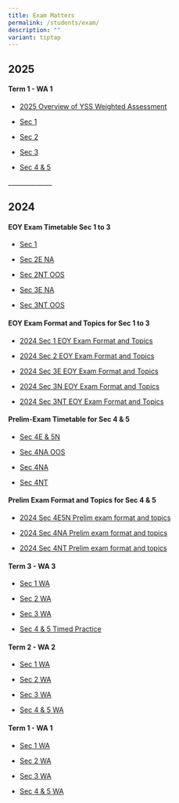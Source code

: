 ```yaml
---
title: Exam Matters
permalink: /students/exam/
description: ""
variant: tiptap
---
```

<h2><strong>2025</strong></h2>
<h4>Term 1 - WA 1</h4>
<ul data-tight="true" class="tight">
<li>
<p><a href="/files/Weighted Assessment/2025_Overview_of_YSS_Weighted_Assessment_for_Year_2025.pdf" rel="noopener nofollow" target="_blank">2025 Overview of YSS Weighted Assessment</a>
</p>
</li>
<li>
<p><a href="/files/Weighted Assessment/2025_Overview_of_YSS_Weighted_Assessment_Sec_1_Term_1.pdf" rel="noopener nofollow" target="_blank">Sec 1</a>
</p>
</li>
<li>
<p><a href="/files/Weighted Assessment/2025_Overview_of_YSS_WA_Sec_2_Term_1_updated_on_13_Jan.pdf" rel="noopener nofollow" target="_blank">Sec 2</a>
</p>
</li>
<li>
<p><a href="/files/Weighted Assessment/2025_Overview_of_YSS_Weighted_Assessment_Sec_3_Term_1.pdf" rel="noopener nofollow" target="_blank">Sec 3</a>
</p>
</li>
<li>
<p><a href="/files/Weighted Assessment/2025_Overview_of_YSS_WA_S4_and_5_Term_1_updated_on_21_Jan_1700.pdf" rel="noopener nofollow" target="_blank">Sec 4 &amp; 5</a>
</p>
</li>
</ul>
<p>______________</p>
<h2><strong>2024</strong></h2>
<h4>EOY Exam Timetable Sec 1 to 3</h4>
<ul data-tight="true" class="tight">
<li>
<p><a href="/files/Students/EOY_Exam_Timetable_Sec_1.pdf" rel="noopener noreferrer nofollow" target="_blank">Sec 1</a>
</p>
</li>
<li>
<p><a href="/files/Students/EOY_Exam_Timetable_Sec_2E_NA.pdf" rel="noopener noreferrer nofollow" target="_blank">Sec 2E NA</a>
</p>
</li>
<li>
<p><a href="/files/Students/EOY_Exam_Timetable_Sec_2NT_OOS_v3.pdf" rel="noopener noreferrer nofollow" target="_blank">Sec 2NT OOS</a>
</p>
</li>
<li>
<p><a href="/files/Students/EOY_Exam_Timetable_Sec_3E_NA.pdf" rel="noopener noreferrer nofollow" target="_blank">Sec 3E NA</a>
</p>
</li>
<li>
<p><a href="/files/Students/EOY_Exam_Timetable_Sec_3NT_OOS_v4.pdf" rel="noopener noreferrer nofollow" target="_blank">Sec 3NT OOS</a>
</p>
</li>
</ul>
<h4>EOY Exam Format and Topics for Sec 1 to 3</h4>
<ul data-tight="true" class="tight">
<li>
<p><a href="/files/Students/2024_Sec_1_EOY_EXAM_FORMAT_AND_TOPICS.pdf" rel="noopener noreferrer nofollow" target="_blank">2024 Sec 1 EOY Exam Format and Topics</a>
</p>
</li>
<li>
<p><a href="/files/Students/2024_Sec_2__EOY_Exam_Format_and_Topics.pdf" rel="noopener noreferrer nofollow" target="_blank">2024 Sec 2 EOY Exam Format and Topics</a>
</p>
</li>
<li>
<p><a href="/files/Students/2024_Sec_3E__EOY_Exam_Format_and_Topics.pdf" rel="noopener noreferrer nofollow" target="_blank">2024 Sec 3E EOY Exam Format and Topics</a>
</p>
</li>
<li>
<p><a href="/files/Students/2024_Sec_3N_eoy_exam_format___topics_v2.pdf" rel="noopener noreferrer nofollow" target="_blank">2024 Sec 3N EOY Exam Format and Topics</a>
</p>
</li>
<li>
<p><a href="/files/Students/2024_Sec_3NT__EOY_Exam_Format_and_Topics.pdf" rel="noopener noreferrer nofollow" target="_blank">2024 Sec 3NT EOY Exam Format and Topics</a>
</p>
</li>
</ul>
<h4>Prelim-Exam Timetable for Sec 4 &amp; 5</h4>
<ul data-tight="true" class="tight">
<li>
<p><a href="/files/Students/Prelim_Exam_TimeTable_Sec_4E5N_V2_Jul2024.pdf" rel="noopener noreferrer nofollow" target="_blank">Sec 4E &amp; 5N</a>
</p>
</li>
<li>
<p><a href="/files/Students/Prelim_Exam_TimeTable_Sec_4NA_OOS.pdf" rel="noopener noreferrer nofollow" target="_blank">Sec 4NA OOS</a>
</p>
</li>
<li>
<p><a href="/files/Students/Prelim_Exam_TimeTable_Sec_4NA.pdf" rel="noopener noreferrer nofollow" target="_blank">Sec 4NA</a>
</p>
</li>
<li>
<p><a href="/files/Students/Prelim_Exam_TimeTable_Sec_4NT.pdf" rel="noopener noreferrer nofollow" target="_blank">Sec 4NT</a>
</p>
</li>
</ul>
<h4>Prelim Exam Format and Topics for Sec 4 &amp; 5</h4>
<ul data-tight="true" class="tight">
<li>
<p><a href="/files/Students/2024_Sec_4E5N_prelim_exam_format_and_topics.pdf" rel="noopener noreferrer nofollow" target="_blank">2024 Sec 4E5N Prelim exam format and topics</a>
</p>
</li>
<li>
<p><a href="/files/Students/2024_Sec_4NA_prelim_exam_format_and_topics.pdf" rel="noopener noreferrer nofollow" target="_blank">2024 Sec 4NA Prelim exam format and topics</a>
</p>
</li>
<li>
<p><a href="/files/Students/2024_Sec_4NT_prelim_exam_format_and_topics.pdf" rel="noopener noreferrer nofollow" target="_blank">2024 Sec 4NT Prelim exam format and topics</a>
</p>
</li>
</ul>
<p></p>
<h4>Term 3 - WA 3</h4>
<ul data-tight="true" class="tight">
<li>
<p><a href="/files/Weighted Assessment/2024/Sec_1_WA3_4Jul2024.pdf" rel="noopener noreferrer nofollow" target="_blank">Sec 1 WA</a>
</p>
</li>
<li>
<p><a href="/files/Weighted Assessment/2024/WA_Sec_2_Term_3_2024.pdf" rel="noopener noreferrer nofollow" target="_blank">Sec 2 WA</a>
</p>
</li>
<li>
<p><a href="/files/Weighted Assessment/2024/Sec_3_WA_3.pdf" rel="noopener noreferrer nofollow" target="_blank">Sec 3 WA</a>
</p>
</li>
<li>
<p><a href="/files/Weighted Assessment/2024/2024_Timed_Practice_Sem_4___5.pdf" rel="noopener noreferrer nofollow" target="_blank">Sec 4 &amp; 5 Timed Practice</a>
</p>
</li>
</ul>
<h4>Term 2 - WA 2</h4>
<ul data-tight="true" class="tight">
<li>
<p><a href="/files/Weighted Assessment/2024/2024_Sec_1_WA_Term_2.pdf" rel="noopener noreferrer nofollow" target="_blank">Sec 1 WA</a>
</p>
</li>
<li>
<p><a href="/files/Weighted Assessment/2024/2024_S2_WA_Term_2.pdf" rel="noopener noreferrer nofollow" target="_blank">Sec 2 WA</a>
</p>
</li>
<li>
<p><a href="/files/Weighted Assessment/2024/2024_S3_WA_Term_2.pdf" rel="noopener noreferrer nofollow" target="_blank">Sec 3 WA</a>
</p>
</li>
<li>
<p><a href="/files/Weighted Assessment/2024/Sec_4_WA2.pdf" rel="noopener noreferrer nofollow" target="_blank">Sec 4 &amp; 5 WA</a>
</p>
</li>
</ul>
<h4>Term 1 - WA 1</h4>
<ul data-tight="true" class="tight">
<li>
<p><a href="/files/Weighted%20Assessment/2024/Sec_1_WA_Term_1_2024.pdf" rel="noopener noreferrer nofollow" target="_blank">Sec 1 WA</a>
</p>
</li>
<li>
<p><a href="/files/Weighted%20Assessment/2024/Sec_2_WA_Term_1_2024.pdf" rel="noopener noreferrer nofollow" target="_blank">Sec 2 WA</a>
</p>
</li>
<li>
<p><a href="/files/Weighted Assessment/2024/2024_Sec_3_WA_Term_1.pdf" rel="noopener noreferrer nofollow" target="_blank">Sec 3 WA</a>
</p>
</li>
<li>
<p><a href="/files/Weighted Assessment/2024/2024_WA_Math_Sec_4_5.pdf" rel="noopener noreferrer nofollow" target="_blank">Sec 4 &amp; 5 WA</a>
</p>
</li>
</ul>
<p></p>